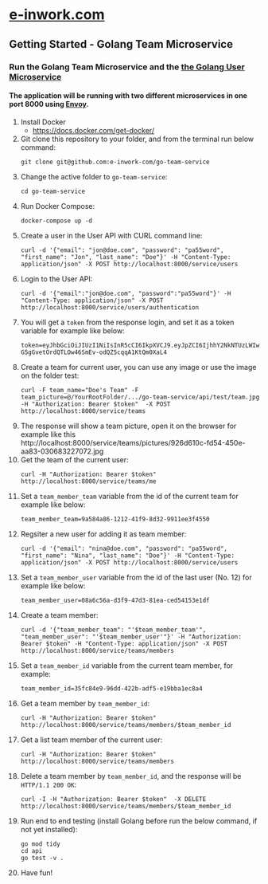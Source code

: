 # [e-inwork.com](https://e-inwork.com)

## Getting Started - Golang Team Microservice
### Run the Golang Team Microservice and the [the Golang User Microservice](https://github.com/e-inwork-com/go-user-service)
#### The application will be running with two different microservices in one port 8000 using [Envoy](https://www.envoyproxy.io).
1. Install Docker
    - https://docs.docker.com/get-docker/
2. Git clone this repository to your folder, and from the terminal run below command:
   ```
   git clone git@github.com:e-inwork-com/go-team-service
   ```
3. Change the active folder to `go-team-service`:
   ```
   cd go-team-service
   ```
4. Run Docker Compose:
   ```
   docker-compose up -d
   ```
5. Create a user in the User API with CURL command line:
    ```
    curl -d '{"email": "jon@doe.com", "password": "pa55word", "first_name": "Jon", "last_name": "Doe"}' -H "Content-Type: application/json" -X POST http://localhost:8000/service/users
    ```
6. Login to the User API:
   ```
   curl -d '{"email":"jon@doe.com", "password":"pa55word"}' -H "Content-Type: application/json" -X POST http://localhost:8000/service/users/authentication
   ```
7. You will get a `token` from the response login, and set it as a token variable for example like below:
   ```
   token=eyJhbGciOiJIUzI1NiIsInR5cCI6IkpXVCJ9.eyJpZCI6IjhhY2NkNTUzLWIwZTgtNDYxNC1iOTY0LTA5MTYyODhkMmExOCIsImV4cCI6MTY3MjUyMTQ1M30.S-G5gGvetOrdQTLOw46SmEv-odQZ5cqqA1KtQm0XaL4
   ```
8. Create a team for current user, you can use any image or use the image on the folder test:
   ```
   curl -F team_name="Doe's Team" -F team_picture=@/YourRootFolder/.../go-team-service/api/test/team.jpg -H "Authorization: Bearer $token"  -X POST http://localhost:8000/service/teams
   ```
9. The response will show a team picture, open it on the browser for example like this http://localhost:8000/service/teams/pictures/926d610c-fd54-450e-aa83-030683227072.jpg
10. Get the team of the current user:
    ```
    curl -H "Authorization: Bearer $token" http://localhost:8000/service/teams/me
    ```
11. Set a `team_member_team` variable from the id of the current team for example like below:
    ```
    team_member_team=9a584a86-1212-41f9-8d32-9911ee3f4550
    ```
12. Regsiter a new user for adding it as team member:
    ```
    curl -d '{"email": "nina@doe.com", "password": "pa55word", "first_name": "Nina", "last_name": "Doe"}' -H "Content-Type: application/json" -X POST http://localhost:8000/service/users
    ```
11. Set a `team_member_user` variable from the id of the last user (No. 12) for example like below:
    ```
    team_member_user=08a6c56a-d3f9-47d3-81ea-ced54153e1df
    ```
13. Create a team member:
    ```
    curl -d '{"team_member_team": "'$team_member_team'", "team_member_user": "'$team_member_user'"}' -H "Authorization: Bearer $token" -H "Content-Type: application/json" -X POST http://localhost:8000/service/teams/members
    ```
14. Set a `team_member_id` variable from the current team member, for example:
    ```
    team_member_id=35fc84e9-96dd-422b-adf5-e19bba1ec8a4
    ```
16. Get a team member by `team_member_id`:
    ```
    curl -H "Authorization: Bearer $token" http://localhost:8000/service/teams/members/$team_member_id
    ```
15. Get a list team member of the current user:
    ```
    curl -H "Authorization: Bearer $token" http://localhost:8000/service/teams/members
    ```
16. Delete a team member by `team_member_id`, and the response will be `HTTP/1.1 200 OK`:
    ```
    curl -I -H "Authorization: Bearer $token"  -X DELETE http://localhost:8000/service/teams/members/$team_member_id
    ```
17. Run end to end testing (install Golang before run the below command, if not yet installed):
    ```
    go mod tidy
    cd api
    go test -v .
    ```
18. Have fun!
